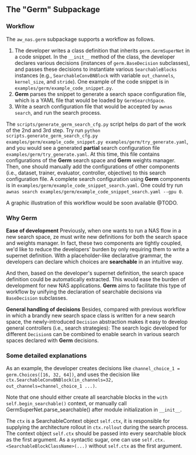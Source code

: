 ## The "Germ" Subpackage

### Workflow

The `aw_nas.germ` subpackage supports a workflow as follows.
1. The developer writes a class definition that inherits `germ.GermSuperNet` in a code snippet. In the `__init__` method of the class, the developer declares various decisions (instances of `germ.BaseDecision` subclasses), and passes these decisions to instantiate various `SearchableBlocks` instances (e.g., `SearchableConvBNBlock` with variable `out_channels`, `kernel_size`, and `stride`). One example of the code snippet is in `examples/germ/example_code_snippet.py`.
2. **Germ** parses the snippet to generate a search space configuration file, which is a YAML file that would be loaded by `GermSearchSpace`.
3. Write a search configuration file that would be accepted by `awnas search`, and run the search process.



The `scripts/generate_germ_search_cfg.py` script helps do part of the work of the 2nd and 3rd step. Try run `python scripts.generate_germ_search_cfg.py examples/germ/example_code_snippet.py examples/germ/try_generate.yaml`, and you would see a generated __partial__ search configuration file `examples/germ/try_generate.yaml`. At this time, this file contains configurations of the **Germ** search space and **Germ** weights manager. Then, one should manually add the configurations of other components (i.e., dataset, trainer, evaluator, controller, objective) to this search configuration file. A complete search configuration using **Germ** components is in `examples/germ/example_code_snippet_search.yaml`. One could try run `awnas search examples/germ/example_code_snippet_search.yaml --gpu 0`.



A graphic illustration of this workflow would be soon available @TODO.



### Why Germ

**Ease of development** Previously, when one wants to run a NAS flow in a new search space, ze must write new definitions for both the search space and weights manager. In fact, these two components are tightly coupled, we'd like to reduce the developers' burden by only requiring them to write a supernet definition. With a placeholder-like declarative grammar, the developers can declare which choices are **searchable** in an intuitive way.

And then, based on the developer's supernet definition, the search space definition could be automatically extracted. This would ease the burden of development for new NAS applications. **Germ** aims to facilitate this type of workflow by unifying the declaration of searchable decisions via `BaseDecision` subclasses.

**General handling of decisions** Besides, compared with previous workflow in which a brandly new search space class is written for a new search space, the newly-introduced `Decision` abstraction makes it easy to develop general controllers (i.e., search strategies): The search logic developed for different `Decision`s can be combined to enable search in various search spaces declared with **Germ** decisions.



### Some detailed explanations

As an example, the developer creates decisions like `channel_choice_1 = germ.Choices([16, 32, 64])`, and uses the decision like `ctx.SearchableConvBNBlock(in_channels=32, out_channels=channel_choice_1 ...)`.

Note that one should either create all searchable blocks in the `with self.begin_searchable()` context, or manually call GermSuperNet.parse_searchable() after module initialization in `__init__`.

The `ctx` is a SearchableContext object `self.ctx`, it is responsible for supplying the architecture rollout in `ctx.rollout` during the search process. The context object `self.ctx` should be passed into every searchable block as the first argument. As a syntactic sugar, one can use `self.ctx.<SearchableBlockClassName>(...)` without `self.ctx` as the first argument.
